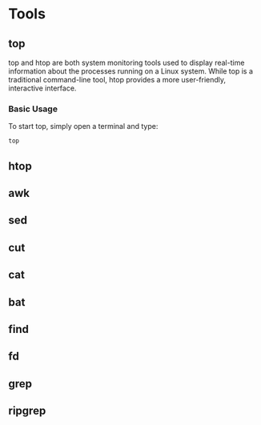 # Tools

## top

top and htop are both system monitoring tools used to display real-time information about
the processes running on a Linux system. While top is a traditional command-line tool,
htop provides a more user-friendly, interactive interface.

### Basic Usage

To start top, simply open a terminal and type:

```sh
top
```

## htop

## awk

## sed

## cut

## cat

## bat

## find

## fd

## grep

## ripgrep
